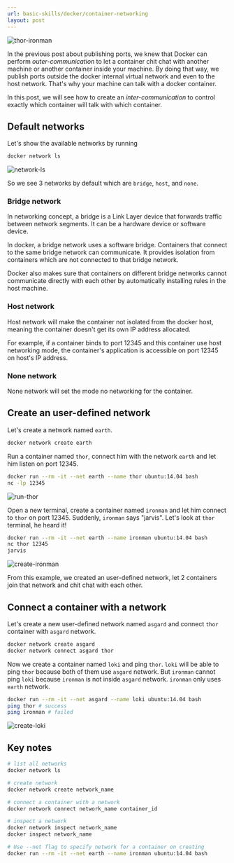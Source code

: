 ```yaml
---
url: basic-skills/docker/container-networking
layout: post
---
```


![thor-ironman][thor-ironman]

In the previous post about publishing ports, we knew that Docker can perform _outer-communication_ to let a container chit chat with another machine or another container inside your machine.
By doing that way, we publish ports outside the docker internal virtual network and even to the host network. That's why your machine can talk with a docker container.

In this post, we will see how to create an _inter-communication_ to control exactly which container will talk with which container.

## Default networks

Let's show the available networks by running

```bash
docker network ls
```

![network-ls][network-ls]

So we see 3 networks by default which are `bridge`, `host`, and `none`.

### Bridge network

In networking concept, a bridge is a Link Layer device that forwards traffic between network segments. It can be a hardware device or software device.

In docker, a bridge network uses a software bridge. Containers that connect to the same bridge network can communicate. It provides isolation from containers which are not connected to that bridge network.

Docker also makes sure that containers on different bridge networks cannot communicate directly with each other by automatically installing rules in the host machine.

### Host network

Host network will make the container not isolated from the docker host, meaning the container doesn't get its own IP address allocated.

For example, if a container binds to port 12345 and this container use host networking mode, the container's application is accessible on port 12345 on host's IP address.

### None network

None network will set the mode no networking for the container.

## Create an user-defined network

Let's create a network named `earth`.

```bash
docker network create earth
```

Run a container named `thor`, connect him with the network `earth` and let him listen on port 12345.

```bash
docker run --rm -it --net earth --name thor ubuntu:14.04 bash
nc -lp 12345
```

![run-thor][run-thor]

Open a new terminal, create a container named `ironman` and let him connect to `thor` on port 12345.
Suddenly, `ironman` says "jarvis". Let's look at `thor` terminal, he heard it!

```bash
docker run --rm -it --net earth --name ironman ubuntu:14.04 bash
nc thor 12345
jarvis
```

![create-ironman][create-ironman]

From this example, we created an user-defined network, let 2 containers join that network and chit chat with each other.

## Connect a container with a network

Let's create a new user-defined network named `asgard` and connect `thor` container with `asgard` network.

```bash
docker network create asgard
docker network connect asgard thor
```

Now we create a container named `loki` and ping `thor`.
`loki` will be able to ping `thor` because both of them use `asgard` network.
But `ironman` cannot ping `loki` because `ironman` is not inside `asgard` network.
`ironman` only uses `earth` network.

```bash
docker run --rm -it --net asgard --name loki ubuntu:14.04 bash
ping thor # success
ping ironman # failed
```

![create-loki][create-loki]

## Key notes

```bash
# list all networks
docker network ls

# create network
docker network create network_name

# connect a container with a network
docker network connect network_name container_id

# inspect a network
docker network inspect network_name
docker inspect network_name

# Use --net flag to specify network for a container on creating
docker run --rm -it --net earth --name ironman ubuntu:14.04 bash
```

<!-- MARKDOWN LINKS & IMAGES -->

[thor-ironman]: /assets/images/basic-skills/docker/container-networking/thor-ironman.jpg
[network-ls]: /assets/images/basic-skills/docker/container-networking/network-ls.png
[run-thor]: /assets/images/basic-skills/docker/container-networking/run-thor.png
[create-ironman]: /assets/images/basic-skills/docker/container-networking/create-ironman.jpg
[create-loki]: /assets/images/basic-skills/docker/container-networking/create-loki.png
